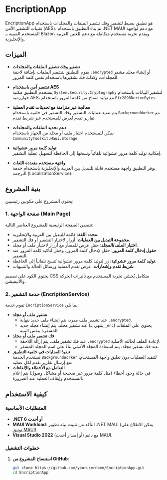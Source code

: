 # EncriptionApp

EncriptionApp هو تطبيق بسيط لتشفير وفك تشفير الملفات والمجلدات باستخدام تقنيات التشفير الآمن (AES). تم بناء التطبيق باستخدام .NET MAUI مع دعم لواجهة المستخدم المبنية بـ Blazor، ويقدم تجربة مستخدم متكاملة مع دعم للغتين العربية والإنجليزية.

## الميزات

- **تشفير وفك تشفير الملفات والمجلدات**  
  يقوم التطبيق بتشفير الملفات بإضافة لاحقة `.encrypted` أو إنشاء مجلد مشفر للمجلدات، وكذلك فك تشفيرها باستخدام نفس كلمة المرور.

- **تشفير آمن باستخدام AES**  
  يستخدم التطبيق مكتبة `System.Security.Cryptography` لتشفير البيانات باستخدام خوارزمية AES، مع توليد مفتاح من كلمة المرور باستخدام `Rfc2898DeriveBytes`.

- **معالجة غير متزامنة مع تحديثات تقدم العملية**  
  يتم تنفيذ عمليات التشفير وفك التشفير في خلفية باستخدام `BackgroundWorker` مع تقارير تقدم تُعرض للمستخدم عبر شريط تقدم.

- **دعم تحديد الملفات والمجلدات**  
  يمكن للمستخدم اختيار ملف أو مجلد من الجهاز باستخدام `CommunityToolkit.Maui.Storage`.

- **توليد كلمة مرور عشوائية**  
  إمكانية توليد كلمة مرور عشوائية تلقائياً ونسخها إلى الحافظة لتسهيل عملية التشفير.

- **واجهة مستخدم متعددة اللغات**  
  يوفر التطبيق واجهة مستخدم قابلة للتبديل بين العربية والإنجليزية باستخدام خدمة الترجمة (LocalizationService).

## بنية المشروع

يحتوي المشروع على مكونين رئيسيين:

### 1. صفحة الواجهة (Main Page)

تتضمن الصفحة الرئيسية للمشروع العناصر التالية:
- **محدد اللغة**: قائمة للتبديل بين العربية والإنجليزية.
- **مجموعة التبديل بين العمليات**: أزرار لاختيار التشفير أو فك التشفير.
- **اختيار الملف/المجلد**: حقل عرض للمسار مع أزرار لاختيار ملف أو مجلد.
- **حقول إدخال كلمة المرور**: حقل لإدخال كلمة المرور، وحقل لتأكيد كلمة المرور عند التشفير.
- **توليد كلمة مرور عشوائية**: زر لتوليد كلمة مرور عشوائية تُنسخ تلقائياً إلى الحافظة.
- **شريط تقدم وإشعارات**: عرض تقدم العملية ورسائل الحالة والتنبيهات.

يحتوي الكود على تصميم CSS متكامل يُحسّن تجربة المستخدم مع تأثيرات الحركة والأنيميشن.

### 2. خدمة التشفير (EncriptionService)

تقوم خدمة `EncriptionService` بما يلي:
- **تشفير ملف أو مجلد**  
  - عند تشفير ملف مفرد، يتم إنشاء ملف جديد بنهاية `.encrypted`.
  - عند تشفير مجلد، يتم إنشاء مجلد جديد (ينتهي بـ `_enc`) يحتوي على الملفات المشفرة بنفس البنية.
- **فك تشفير ملف أو مجلد**  
  - عند فك تشفير ملف، يتم إزالة اللاحقة `.encrypted` لإعادة الملف لحالته الأصلية.
  - عند فك تشفير مجلد، يتم استعادة المجلد الأصلي بناءً على اسم المجلد المشفر.
- **تنفيذ العمليات في خلفية التطبيق**  
  تستخدم الخدمة `BackgroundWorker` لتنفيذ العمليات دون تعليق واجهة المستخدم، مع إرسال تقارير تقدم لكل عملية.
- **التعامل مع الأخطاء والإلغاءات**  
  في حالة وجود أخطاء (مثل كلمة مرور غير صحيحة أو مشاكل وصول) يتم إعلام المستخدم وإيقاف العملية عند الضرورة.

## كيفية الاستخدام

### المتطلبات الأساسية

- **.NET 6 أو أحدث**  
- **MAUI Workload**: التأكد من تثبيت بيئة تطوير .NET MAUI (يمكن الاطلاع على [توثيق MAUI](https://learn.microsoft.com/en-us/dotnet/maui/overview)).
- **Visual Studio 2022** (أو إصدار أحدث) مع دعم MAUI.

### خطوات التشغيل

1. **استنساخ المشروع من GitHub**:

   ```bash
   git clone https://github.com/yourusername/EncriptionApp.git
   cd EncriptionApp

